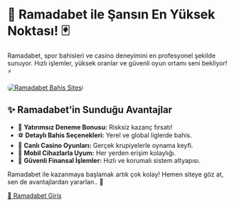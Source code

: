<h1>🎯 Ramadabet ile Şansın En Yüksek Noktası! 🃏</h1>
<p>Ramadabet, spor bahisleri ve casino deneyimini en profesyonel şekilde sunuyor. Hızlı işlemler, yüksek oranlar ve güvenli oyun ortamı seni bekliyor! ⚡</p>
<a href="https://cutt.ly/Ramada2025-giris" title="Ramadabet Giriş">
    <img src="https://i.ibb.co/5K7Ks6w/zzzz3.gif" alt="Ramadabet Bahis Sitesi" style="max-width:100%; height:auto; border-radius:8px;">
</a>
<h2>✨ Ramadabet’in Sunduğu Avantajlar</h2>
<ul>
    <li>🎁 <strong>Yatırımsız Deneme Bonusu:</strong> Risksiz kazanç fırsatı!</li>
    <li>⚽ <strong>Detaylı Bahis Seçenekleri:</strong> Yerel ve global liglerde bahis.</li>
    <li>🎲 <strong>Canlı Casino Oyunları:</strong> Gerçek krupiyelerle oynama keyfi.</li>
    <li>📱 <strong>Mobil Cihazlarla Uyum:</strong> Her yerden erişim kolaylığı.</li>
    <li>🔐 <strong>Güvenli Finansal İşlemler:</strong> Hızlı ve korumalı sistem altyapısı.</li>
</ul>
<p>Ramadabet ile kazanmaya başlamak artık çok kolay! Hemen siteye göz at, sen de avantajlardan yararlan.. 🎁</p>
<a href="https://cutt.ly/Ramada2025-giris" class="join-button">🔗 Ramadabet Giriş</a>

